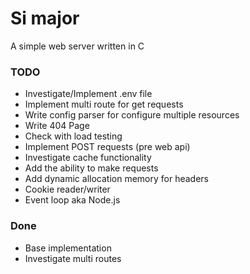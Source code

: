 # Si major

A simple web server written in C

### TODO

- Investigate/Implement .env file
- Implement multi route for get requests
- Write config parser for configure multiple resources
- Write 404 Page
- Check with load testing
- Implement POST requests (pre web api)
- Investigate cache functionality
- Add the ability to make requests
- Add dynamic allocation memory for headers
- Cookie reader/writer
- Event loop aka Node.js

### Done

- Base implementation
- Investigate multi routes
